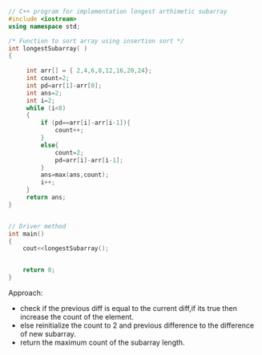 ```c++
// C++ program for implementation longest arthimetic subarray
#include <iostream>
using namespace std;

/* Function to sort array using insertion sort */
int longestSubarray( )
{   
    
     int arr[] = { 2,4,6,8,12,16,20,24};
     int count=2;
     int pd=arr[1]-arr[0];
     int ans=2;
     int i=2;
     while (i<8)
     {
         if (pd==arr[i]-arr[i-1]){
             count++;
         }
         else{
             count=2;
             pd=arr[i]-arr[i-1];
         }
         ans=max(ans,count);
         i++;
     }
     return ans;
}


// Driver method
int main()
{
    cout<<longestSubarray();


    return 0;
}

```
Approach:
- check if the previous diff is equal to the current diff,if its true then increase the count of the element.
- else reinitialize the count to 2 and previous difference to the difference of new subarray.
- return the maximum count of the subarray length.
